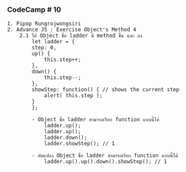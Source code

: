 ### CodeCamp # 10
    1. Pipop Rungrojwongsiri
    2. Advance JS : Exercise Object's Method 4
        2.1 ให้ Object ชื่อ ladder มี method ขึ้น และ ลง
            let ladder = {
            step: 0,
            up() {
                this.step++;
            },
            down() {
                this.step--;
            },
            showStep: function() { // shows the current step
                alert( this.step );
            }
            };

            - Object ชื่อ ladder สามารถเรียก function แบบนี้ได้
                ladder.up();
                ladder.up();
                ladder.down();
                ladder.showStep(); // 1

            - ดัดแปลง Object ชื่อ ladder สามารถเรียก function แบบนี้ได้
                ladder.up().up().down().showStep(); // 1